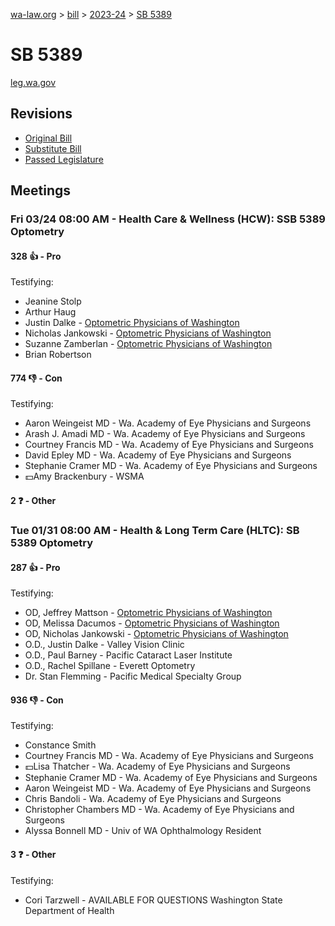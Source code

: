 [wa-law.org](/) > [bill](/bill/) > [2023-24](/bill/2023-24/) > [SB 5389](/bill/2023-24/sb/5389/)

# SB 5389
[leg.wa.gov](https://app.leg.wa.gov/billsummary?BillNumber=5389&Year=2023&Initiative=false)

## Revisions
* [Original Bill](1/)
* [Substitute Bill](S/)
* [Passed Legislature](S.PL/)

## Meetings
### Fri 03/24 08:00 AM - Health Care & Wellness (HCW): SSB 5389 Optometry
#### 328 👍 - Pro
Testifying:
* Jeanine Stolp
* Arthur Haug
* Justin Dalke - [Optometric Physicians of Washington](/org/optometric_physicians_of_washington/)
* Nicholas Jankowski - [Optometric Physicians of Washington](/org/optometric_physicians_of_washington/)
* Suzanne Zamberlan - [Optometric Physicians of Washington](/org/optometric_physicians_of_washington/)
* Brian Robertson

#### 774 👎 - Con
Testifying:
* Aaron Weingeist MD - Wa. Academy of Eye Physicians and Surgeons
* Arash J. Amadi MD - Wa. Academy of Eye Physicians and Surgeons
* Courtney Francis MD - Wa. Academy of Eye Physicians and Surgeons
* David Epley MD - Wa. Academy of Eye Physicians and Surgeons
* Stephanie Cramer MD - Wa. Academy of Eye Physicians and Surgeons
* 💵Amy Brackenbury - WSMA

#### 2 ❓ - Other

### Tue 01/31 08:00 AM - Health & Long Term Care (HLTC): SB 5389 Optometry
#### 287 👍 - Pro
Testifying:
* OD, Jeffrey Mattson - [Optometric Physicians of Washington](/org/optometric_physicians_of_washington/)
* OD, Melissa Dacumos - [Optometric Physicians of Washington](/org/optometric_physicians_of_washington/)
* OD, Nicholas Jankowski - [Optometric Physicians of Washington](/org/optometric_physicians_of_washington/)
* O.D., Justin Dalke - Valley Vision Clinic
* O.D., Paul Barney - Pacific Cataract Laser Institute
* O.D., Rachel Spillane - Everett Optometry
* Dr. Stan Flemming - Pacific Medical Specialty Group

#### 936 👎 - Con
Testifying:
* Constance Smith
* Courtney Francis MD - Wa. Academy of Eye Physicians and Surgeons
* 💵Lisa Thatcher - Wa. Academy of Eye Physicians and Surgeons
* Stephanie Cramer MD - Wa. Academy of Eye Physicians and Surgeons
* Aaron Weingeist MD - Wa. Academy of Eye Physicians and Surgeons
* Chris Bandoli - Wa. Academy of Eye Physicians and Surgeons
* Christopher Chambers MD - Wa. Academy of Eye Physicians and Surgeons
* Alyssa Bonnell MD - Univ of WA Ophthalmology Resident

#### 3 ❓ - Other
Testifying:
* Cori Tarzwell - AVAILABLE FOR QUESTIONS Washington State Department of Health
